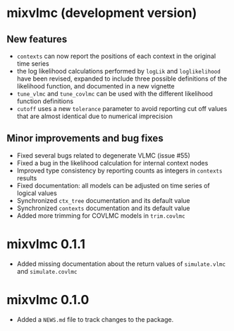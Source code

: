 # mixvlmc (development version)

## New features
* `contexts` can now report the positions of each context in the original time
  series
* the log likelihood calculations performed by `logLik` and `loglikelihood` have
  been revised, expanded to include three possible definitions of the likelihood 
  function, and documented in a new vignette
* `tune_vlmc` and `tune_covlmc` can be used with the different likelihood 
  function definitions
* `cutoff` uses a new `tolerance` parameter to avoid reporting cut off values
  that are almost identical due to numerical imprecision 
  
## Minor improvements and bug fixes
* Fixed several bugs related to degenerate VLMC (issue #55)
* Fixed a bug in the likelihood calculation for internal context nodes
* Improved type consistency by reporting counts as integers in `contexts` results
* Fixed documentation: all models can be adjusted on time series of logical values
* Synchronized `ctx_tree` documentation and its default value
* Synchronized `contexts` documentation and its default value
* Added more trimming for COVLMC models in `trim.covlmc`

# mixvlmc 0.1.1

* Added missing documentation about the return values of `simulate.vlmc` and
  `simulate.covlmc`

# mixvlmc 0.1.0

* Added a `NEWS.md` file to track changes to the package.
